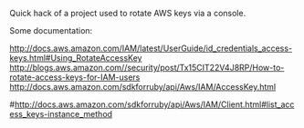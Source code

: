 
Quick hack of a project used to rotate AWS keys via a console.

Some documentation:

http://docs.aws.amazon.com/IAM/latest/UserGuide/id_credentials_access-keys.html#Using_RotateAccessKey
http://blogs.aws.amazon.com//security/post/Tx15CIT22V4J8RP/How-to-rotate-access-keys-for-IAM-users
http://docs.aws.amazon.com/sdkforruby/api/Aws/IAM/AccessKey.html

#http://docs.aws.amazon.com/sdkforruby/api/Aws/IAM/Client.html#list_access_keys-instance_method
